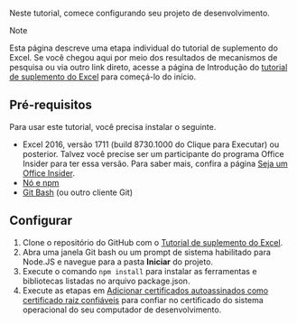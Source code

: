 Neste tutorial, comece configurando seu projeto de desenvolvimento. 

> [!NOTE]
> Esta página descreve uma etapa individual do tutorial de suplemento do Excel. Se você chegou aqui por meio dos resultados de mecanismos de pesquisa ou via outro link direto, acesse a página de Introdução do [tutorial de suplemento do Excel](../tutorials/excel-tutorial.yml) para começá-lo do início.

## <a name="prerequisites"></a>Pré-requisitos

Para usar este tutorial, você precisa instalar o seguinte. 

- Excel 2016, versão 1711 (build 8730.1000 do Clique para Executar) ou posterior. Talvez você precise ser um participante do programa Office Insider para ter essa versão. Para saber mais, confira a página [Seja um Office Insider](https://products.office.com/office-insider?tab=tab-1).
- [Nó e npm](https://nodejs.org/en/) 
- [Git Bash](https://git-scm.com/downloads) (ou outro cliente Git)

## <a name="setup"></a>Configurar

1. Clone o repositório do GitHub com o [Tutorial de suplemento do Excel](https://github.com/OfficeDev/Excel-Add-in-Tutorial).
2. Abra uma janela Git bash ou um prompt de sistema habilitado para Node.JS e navegue para a pasta **Iniciar** do projeto.
3. Execute o comando `npm install` para instalar as ferramentas e bibliotecas listadas no arquivo package.json. 
4. Execute as etapas em [Adicionar certificados autoassinados como certificado raiz confiáveis](https://github.com/OfficeDev/generator-office/blob/master/src/docs/ssl.md) para confiar no certificado do sistema operacional do seu computador de desenvolvimento.

